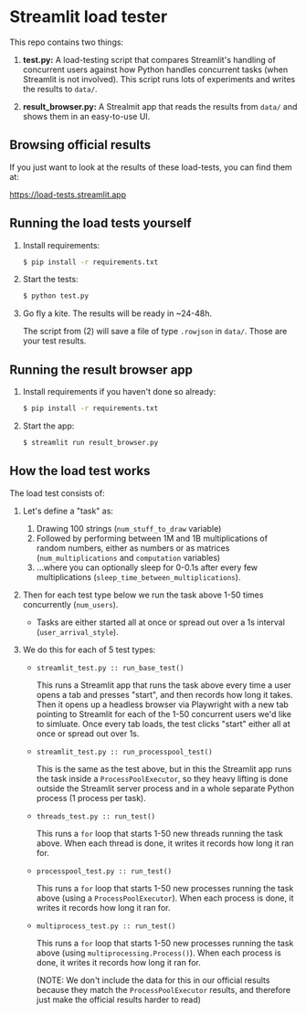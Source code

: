 # Streamlit load tester

This repo contains two things:

1. **test.py:** A load-testing script that compares Streamlit's handling of concurrent users against
   how Python handles concurrent tasks (when Streamlit is not involved). This script runs lots of
   experiments and writes the results to `data/`.

2. **result_browser.py:** A Strealmit app that reads the results from `data/` and shows them in
   an easy-to-use UI.


## Browsing official results

If you just want to look at the results of these load-tests, you can find them at:

https://load-tests.streamlit.app


## Running the load tests yourself

1. Install requirements:

   ```sh
   $ pip install -r requirements.txt
   ```

2. Start the tests:

   ```sh
   $ python test.py
   ```

3. Go fly a kite. The results will be ready in ~24-48h.

   The script from (2) will save a file of type `.rowjson` in `data/`. Those are your test results.


## Running the result browser app

1. Install requirements if you haven't done so already:

   ```sh
   $ pip install -r requirements.txt
   ```

2. Start the app:

   ```sh
   $ streamlit run result_browser.py
   ```

## How the load test works

The load test consists of:

1. Let's define a "task" as:
    1. Drawing 100 strings (`num_stuff_to_draw` variable)
    2. Followed by performing between 1M and 1B multiplications of random numbers, either as numbers
       or as matrices (`num_multiplications` and `computation` variables)
    3. ...where you can optionally sleep for 0-0.1s after every few multiplications
       (`sleep_time_between_multiplications`).

2. Then for each test type below we run the task above 1-50 times concurrently (`num_users`).
    - Tasks are either started all at once or spread out over a 1s interval (`user_arrival_style`).

3. We do this for each of 5 test types:
    - `streamlit_test.py :: run_base_test()`

       This runs a Streamlit app that runs the task above every time a user opens a tab and presses
       "start", and then records how long it takes. Then it opens up a headless browser via
       Playwright with a new tab pointing to Streamlit for each of the 1-50 concurrent users we'd
       like to simluate. Once every tab loads, the test clicks "start" either all at once or spread
       out over 1s.

    - `streamlit_test.py :: run_processpool_test()`

       This is the same as the test above, but in this the Streamlit app runs the task inside a
       `ProcessPoolExecutor`, so they heavy lifting is done outside the Streamlit server process and
       in a whole separate Python process (1 process per task).

    - `threads_test.py :: run_test()`

       This runs a `for` loop that starts 1-50 new threads running the task above. When each thread
       is done, it writes it records how long it ran for.

    - `processpool_test.py :: run_test()`

       This runs a `for` loop that starts 1-50 new processes running the task above (using a
       `ProcessPoolExecutor`). When each process is done, it writes it records how long it ran for.

    - `multiprocess_test.py :: run_test()`

       This runs a `for` loop that starts 1-50 new processes running the task above (using
       `multiprocessing.Process()`). When each process is done, it writes it records how long it ran
       for.

       (NOTE: We don't include the data for this in our official results because they match the
       `ProcessPoolExecutor` results, and therefore just make the official results harder to read)
